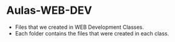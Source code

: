 # Aulas-WEB-DEV

- Files that we created in WEB Development Classes.
- Each folder contains the files that were created in each class.
